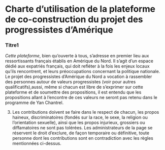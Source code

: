 Charte d’utilisation de la plateforme de co-construction du projet des progressistes d’Amérique
======

### Titre1 
*Cette plateforme*, bien qu’ouverte à tous, s’adresse en premier lieu aux ressortissants français établis en Amérique du Nord. Il s’agit d’un espace dédié aux expatriés français, qui doit refléter à la fois les enjeux locaux qu’ils rencontrent, et leurs préoccupations concernant la politique nationale.
Le projet des progressistes d’Amérique du Nord a vocation à rassembler des personnes autour de valeurs progressistes (voir pour autres qualificatifs),aussi, même si chacun est libre de s’exprimer sur cette plateforme et de soumettre des propositions, il est entendu que les propositions allant à l’encontre de ces valeurs ne seront pas retenu dans le programme de Yan Chantrel.

3. Les contributions doivent se faire dans le respect de chacun, les propos haineux, discriminatoires (fondés sur la race, le sexe, la religion ou l’orientation sexuelle), ainsi que  les propos injurieux, grossiers ou diffamatoires ne sont pas tolérées. Les administrateurs de la page se réservent le droit d’exclure, de façon temporaire ou définitive, toute personne dont les contributions sont en contradiction avec les règles mentionnées ci-dessus.

